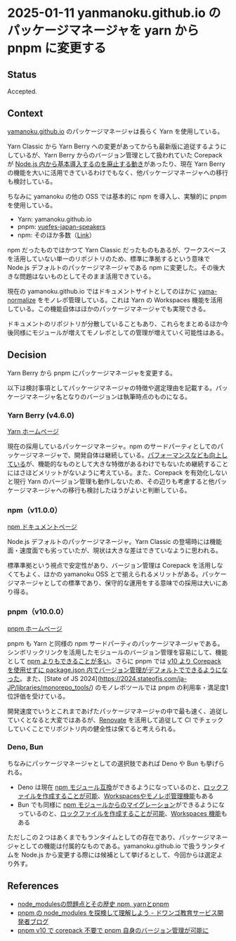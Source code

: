 # 2025-01-11 yanmanoku.github.io のパッケージマネージャを yarn から pnpm に変更する

## Status

Accepted.

## Context

[yamanoku.github.io](https://github.com/yamanoku/yamanoku.github.io) のパッケージマネージャは長らく Yarn を使用している。

Yarn Classic から Yarn Berry への変更があってからも最新版に追従するようにしているが、Yarn Berry からのバージョン管理として扱われていた Corepack が [Node.js 内から基本導入するのを廃止する動き](https://socket.dev/blog/node-js-takes-steps-towards-removing-corepack)があったり、現在 Yarn Berry の機能を大いに活用できているわけでもなく、他パッケージマネージャへの移行も検討している。

ちなみに yamanoku の他の OSS では基本的に npm を導入し、実験的に pnpm を使用している。

- Yarn: yamanoku.github.io
- pnpm: [vuefes-japan-speakers](https://github.com/yamanoku/vuefes-japan-speakers)
- npm: そのほか多数（[Link](https://github.com/search?q=org%3Ayamanoku+package-lock.json+language%3AJSON&type=code&l=JSON)）

npm だったものではかつて Yarn Classic だったものもあるが、ワークスペースを活用していない単一のリポジトリのため、標準に準拠するという意味で Node.js デフォルトのパッケージマネージャである npm に変更した。その後大きな問題はないものとしてそのまま活用できている。

現在の yamanoku.github.io ではドキュメントサイトとしてのほかに [yama-normalize](https://github.com/yamanoku/yamanoku.github.io/tree/9bc5bb8f12e17125042088fa68348b41f12a67a2/packages/yama-normalize) をモノレポ管理している。これは Yarn の Workspaces 機能を活用している。この機能自体はほかのパッケージマネージャでも実現できる。

ドキュメントのリポジトリが分散していることもあり、これらをまとめるほか今後同様にモジュールが増えてモノレポとしての管理が増えていく可能性はある。

## Decision

Yarn Berry から pnpm にパッケージマネージャを変更する。

以下は検討事項としてパッケージマネージャの特徴や選定理由を記載する。パッケージマネージャ名となりのバージョンは執筆時点のものになる。

### Yarn Berry (v4.6.0)

[Yarn ホームページ](https://yarnpkg.com/)

現在の採用しているパッケージマネージャ。npm のサードパーティとしてのパッケージマネージャで、開発自体は継続している。[パフォーマンスなども向上している](https://yarnpkg.com/features/performances)が、機能的なものとして大きな特徴があるわけでもないため継続することにはさほどメリットがないように考えている。また、Corepack を有効化しないと現行 Yarn のバージョン管理も動作しないため、その辺りも考慮すると他パッケージマネージャへの移行も検討したほうがよいと判断している。

### npm（v11.0.0）

[npm ドキュメントページ](https://docs.npmjs.com/)

Node.js デフォルトのパッケージマネージャ。Yarn Classic の登場時には機能面・速度面でも劣っていたが、現状は大きな差はできていなように思われる。

標準準拠という視点で安定性があり、バージョン管理は Corepack を活用しなくてもよく、ほかの yamanoku OSS とで揃えられるメリットがある。パッケージマネージャとしての標準であり、保守的な運用をする意味での採用は大いにあり得る。

### pnpm（v10.0.0）

[pnpm ホームページ](https://pnpm.io/ja/)

pnpm も Yarn と同様の npm サードパーティのパッケージマネージャである。シンボリックリンクを活用したモジュールのバージョン管理を容易にして、機能として [npm よりもできることが多い](https://pnpm.io/ja/feature-comparison)。さらに pnpm では [v10 より Corepack を使用せずに package.json 内でバージョン管理がデフォルトでできるようになった](https://github.com/pnpm/pnpm/releases/tag/v10.0.0#:~:text=manage%2Dpackage%2Dmanager%2Dversions%3A%20enabled%20by%20default.)。また、[State of JS 2024](https://2024.stateofjs.com/ja-JP/libraries/monorepo_tools/) のモノレポツールでは pnpm の利用率・満足度1位評価を受けている。

開発速度でいうとこれまであげたパッケージマネージャの中で最も速く、追従していくとなると大変ではあるが、[Renovate](https://github.com/renovatebot/renovate) を活用して追従して CI でチェックしていくことでリポジトリ内の健全性は保てると考えられる。

### Deno, Bun

ちなみにパッケージマネージャとしての選択肢であれば Deno や Bun も挙げられる。

- Deno は現在 [npm モジュール互換](https://docs.deno.com/runtime/fundamentals/node/#using-npm-packages)ができるようになっているのと、[ロックファイルを作成することが可能](https://docs.deno.com/runtime/fundamentals/modules/#integrity-checking-and-lock-files)、[Workspacesやモノレポ管理機能](https://docs.deno.com/runtime/fundamentals/workspaces/)もある
- Bun でも同様に [npm モジュールからのマイグレーション](https://bun.sh/guides/install/from-npm-install-to-bun-install)ができるようになっているのと、[ロックファイルを作成することが可能](https://bun.sh/docs/install/lockfile)、[Workspaces 機能](https://bun.sh/guides/install/from-npm-install-to-bun-install#workspaces-yes)もある

ただしこの２つはあくまでもランタイムとしての存在であり、パッケージマネージャとしての機能は付属的なものである。yamanoku.github.io で扱うランタイムを Node.js から変更する際には候補として挙げるとして、今回からは選定より外す。

## References

- [node_modulesの問題点とその歴史 npm, yarnとpnpm](https://zenn.dev/saggggo/articles/dbd739508ac212)
- [pnpm の node_modules を探検して理解しよう - ドワンゴ教育サービス開発者ブログ](https://blog.nnn.dev/entry/2024/05/10/110000)
- [pnpm v10 で corepack 不要で pnpm 自身のバージョン管理が可能に](https://zenn.dev/euxn23/articles/399a6815ddac93)
